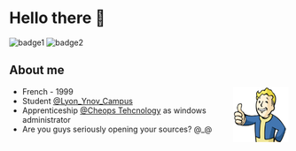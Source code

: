 # Hello there 👋
![badge1](https://img.shields.io/badge/Rich%20and%20Famous-In%20progress-blue?style=flat&logo=audacity)
![badge2](https://img.shields.io/badge/Windows%20XP-Still%20in%20our%20heart-green?style=flat&logo=windowsxp)

## About me 

<img align="right" alt=":happy noise:" src="vaultboy.png" width=100 height=100>  

- French - 1999  
- Student [@Lyon_Ynov_Campus](https://www.ynov.com/campus/lyon/)  
- Apprenticeship [@Cheops Tehcnology](https://www.cheops.fr/fr) as windows administrator  
- Are you guys seriously opening your sources? @_@  
